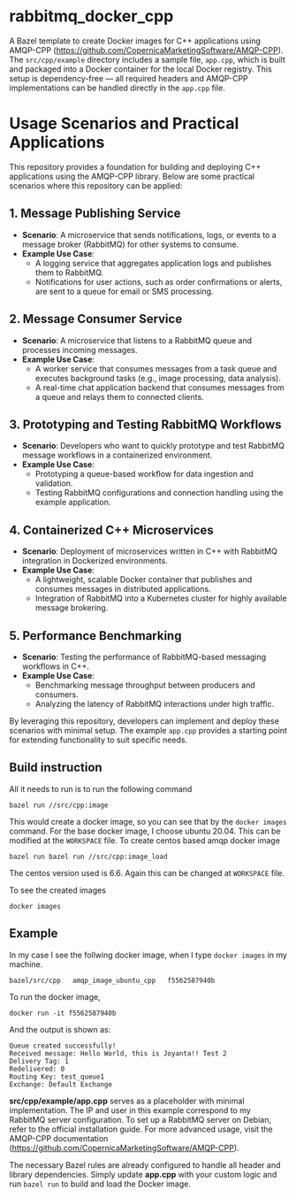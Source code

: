 # rabbitmq_docker_cpp
A Bazel template to create Docker images for C++ applications using AMQP-CPP (https://github.com/CopernicaMarketingSoftware/AMQP-CPP). The `src/cpp/example` directory includes a sample file, `app.cpp`, which is built and packaged into a Docker container for the local Docker registry. This setup is dependency-free — all required headers and AMQP-CPP implementations can be handled directly in the `app.cpp` file.

# Usage Scenarios and Practical Applications

This repository provides a foundation for building and deploying C++ applications using the AMQP-CPP library. Below are some practical scenarios where this repository can be applied:

## 1. Message Publishing Service
- **Scenario**: A microservice that sends notifications, logs, or events to a message broker (RabbitMQ) for other systems to consume.
- **Example Use Case**:
  - A logging service that aggregates application logs and publishes them to RabbitMQ.
  - Notifications for user actions, such as order confirmations or alerts, are sent to a queue for email or SMS processing.

## 2. Message Consumer Service
- **Scenario**: A microservice that listens to a RabbitMQ queue and processes incoming messages.
- **Example Use Case**:
  - A worker service that consumes messages from a task queue and executes background tasks (e.g., image processing, data analysis).
  - A real-time chat application backend that consumes messages from a queue and relays them to connected clients.

## 3. Prototyping and Testing RabbitMQ Workflows
- **Scenario**: Developers who want to quickly prototype and test RabbitMQ message workflows in a containerized environment.
- **Example Use Case**:
  - Prototyping a queue-based workflow for data ingestion and validation.
  - Testing RabbitMQ configurations and connection handling using the example application.

## 4. Containerized C++ Microservices
- **Scenario**: Deployment of microservices written in C++ with RabbitMQ integration in Dockerized environments.
- **Example Use Case**:
  - A lightweight, scalable Docker container that publishes and consumes messages in distributed applications.
  - Integration of RabbitMQ into a Kubernetes cluster for highly available message brokering.

## 5. Performance Benchmarking
- **Scenario**: Testing the performance of RabbitMQ-based messaging workflows in C++.
- **Example Use Case**:
  - Benchmarking message throughput between producers and consumers.
  - Analyzing the latency of RabbitMQ interactions under high traffic.

By leveraging this repository, developers can implement and deploy these scenarios with minimal setup. The example `app.cpp` provides a starting point for extending functionality to suit specific needs.




## Build instruction

All it needs to run is to run the following command
```
bazel run //src/cpp:image
```

This would create a docker image, so you can see that by the `docker images` command. For the base docker image, I choose ubuntu 20.04. This can be modified at the `WORKSPACE` file. To create centos based amqp docker image  
```
bazel run bazel run //src/cpp:image_load
```
The centos version used is 6.6. Again this can be changed at `WORKSPACE` file.

To see the created images
```
docker images
```

## Example

In my case I see the follwing docker image, when I type `docker images` in my machine.
```
bazel/src/cpp   amqp_image_ubuntu_cpp   f5562587940b
```

To run the docker image, 
```
docker run -it f5562587940b
```

And the output is shown as:
```
Queue created successfully! 
Received message: Hello World, this is Joyanta!! Test 2
Delivery Tag: 1
Redelivered: 0
Routing Key: test_queue1
Exchange: Default Exchange
```
**src/cpp/example/app.cpp** serves as a placeholder with minimal implementation. The IP and user in this example correspond to my RabbitMQ server configuration. To set up a RabbitMQ server on Debian, refer to the official installation guide. For more advanced usage, visit the AMQP-CPP documentation (https://github.com/CopernicaMarketingSoftware/AMQP-CPP).

The necessary Bazel rules are already configured to handle all header and library dependencies. Simply update **app.cpp** with your custom logic and run `bazel run` to build and load the Docker image.
